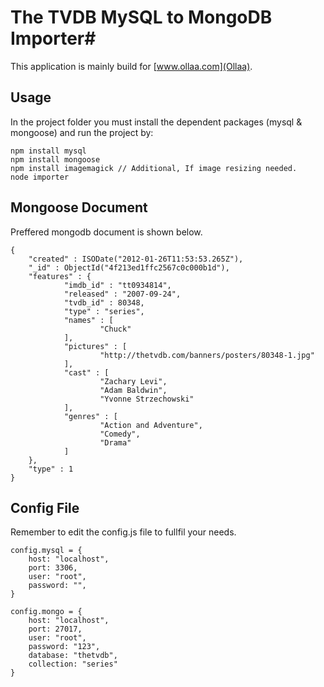 # The TVDB MySQL to MongoDB Importer#

This application is mainly build for [www.ollaa.com](Ollaa).

## Usage ##

In the project folder you must install the dependent packages (mysql & mongoose) and run the project by:
	
	npm install mysql
	npm install mongoose
	npm install imagemagick // Additional, If image resizing needed.
	node importer
	
## Mongoose Document ##

Preffered mongodb document is shown below.

	{
        "created" : ISODate("2012-01-26T11:53:53.265Z"),
        "_id" : ObjectId("4f213ed1ffc2567c0c000b1d"),
        "features" : {
                "imdb_id" : "tt0934814",
                "released" : "2007-09-24",
                "tvdb_id" : 80348,
                "type" : "series",
                "names" : [
                        "Chuck"
                ],
                "pictures" : [
                        "http://thetvdb.com/banners/posters/80348-1.jpg"
                ],
                "cast" : [
                        "Zachary Levi",
                        "Adam Baldwin",
                        "Yvonne Strzechowski"
                ],
                "genres" : [
                        "Action and Adventure",
                        "Comedy",
                        "Drama"
                ]
        },
        "type" : 1
	}

## Config File ## 

Remember to edit the config.js file to fullfil your needs.

	config.mysql = {
		host: "localhost",
		port: 3306,
		user: "root",
		password: "", 
	}

	config.mongo = {
		host: "localhost",
		port: 27017,
		user: "root",
		password: "123",
		database: "thetvdb",
		collection: "series"
	}

